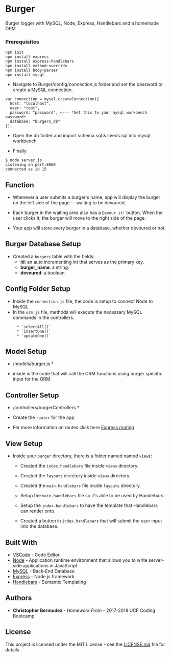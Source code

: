# Burger
Burger logger with MySQL, Node, Express, Handlebars and a homemade ORM


### Prerequisites

```
npm init
npm install express
npm install express-handlebars
npm install method-override
npm install body-parser
npm install mysql
```

- Navigate to Burger/config/connection.js folder and set the password to create a MySQL connection. 

```
var connection = mysql.createConnection({
  host: "localhost",
  user: "root",
  password: "password", <--- *Set this to your mysql workbench password* 
  database: "burgers_db"
});
```

- Open the db folder and import schema.sql & seeds.sql into mysql workbench

- Finally 

```
$ node server.js
Listening on port:8000
connected as id 15
```
## Function

- Whenever a user submits a burger's name, app will display the burger on the left side of the page -- waiting to be devoured.

- Each burger in the waiting area also has a `Devour it!` button. When the user clicks it, the burger will move to the right side of the page.

- Your app will store every burger in a database, whether devoured or not.

## Burger Database Setup

   * Created a `burgers` table with the fields:
     * **id**: an auto incrementing int that serves as the primary key.
     * **burger_name**: a string.
     * **devoured**: a boolean.
 
 
## Config Folder Setup

- Inside the `connection.js` file, the code is setup to connect Node to MySQL.
- In the `orm.js` file,  methods will execute the necessary MySQL commands in the controllers. 

```
     * `selectAll()` 
     * `insertOne()` 
     * `updateOne()` 
```
 
## Model Setup

* /models/burger.js *
- inside is the code that will call the ORM functions using burger specific input for the ORM.

## Controller Setup

* /controllers/burgerControllers *
- Create the `router` for the app

- For more information on routes click here [Express routing](https://expressjs.com/en/guide/routing.html)

## View Setup

- Inside your `burger` directory, there is a folder named named `views`:

     * Created the `index.handlebars` file inside `views` directory.

     * Created the `layouts` directory inside `views` directory.

     * Created the `main.handlebars` file inside `layouts` directory.

     * Setup the `main.handlebars` file so it's able to be used by Handlebars.

     * Setup the `index.handlebars` to have the template that Handlebars can render onto.

     * Created a button in `index.handlebars` that will submit the user input into the database.
     
     
## Built With

* [VSCode](http://www.dropwizard.io/1.0.2/docs/) - Code Editor
* [Node](https://nodejs.org/en/) - Application runtime environment that allows you to write server-side applications in JavaScript
* [MySQL](https://www.mysql.com/products/workbench/) - Back-End Database
* [Express](https://expressjs.com/) - Node.js framework
* [Handlebars](https://handlebarsjs.com/) - Semantic Templating

## Authors

* **Christopher Bermudez** - *Homework From* - 2017-2018 UCF Coding Bootcamp

## License

This project is licensed under the MIT License - see the [LICENSE.md](LICENSE.md) file for details


